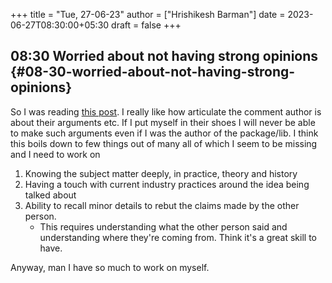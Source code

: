 +++
title = "Tue, 27-06-23"
author = ["Hrishikesh Barman"]
date = 2023-06-27T08:30:00+05:30
draft = false
+++

## 08:30 Worried about not having strong opinions {#08-30-worried-about-not-having-strong-opinions}

So I was reading [this post](https://news.ycombinator.com/item?id=18190005). I really like how articulate the comment author is about their arguments etc. If I put myself in their shoes I will never be able to make such arguments even if I was the author of the package/lib. I think this boils down to few things out of many all of which I seem to be missing and I need to work on

1.  Knowing the subject matter deeply, in practice, theory and history
2.  Having a touch with current industry practices around the idea being talked about
3.  Ability to recall minor details to rebut the claims made by the other person.
    -   This requires understanding what the other person said and understanding where they're coming from. Think it's a great skill to have.

Anyway, man I have so much to work on myself.
